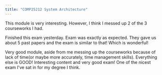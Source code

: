 ```yaml
---
title: "COMP25212 System Architecture"
---
```

This module is very interesting. However, I think I messed up 2 of the 3 courseworks I had.    

Finished this exam yesterday. Exam was exactly as expected. They gave us about 5 past papers and the exam is similar to that! Which is wonderful!  

Very good module, aside from me messing up the courseworks because of lack of time(or maybe more accurately, time management skills). Everything else is GOOD! Interesting content and very good exam! One of the nicest exam I've sat in for my degree I think.  